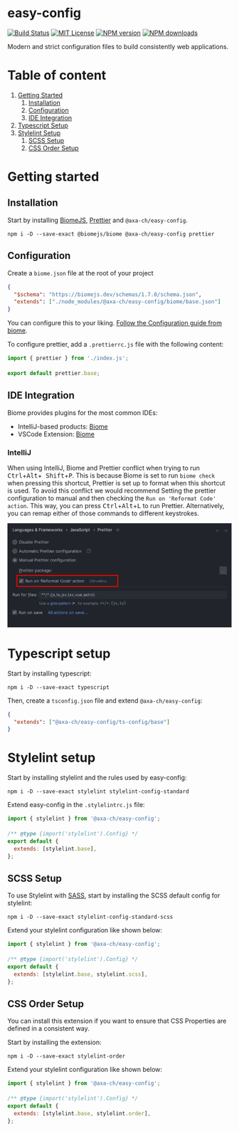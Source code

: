 # easy-config

[![Build Status][ci-image]][ci-url]
[![MIT License][license-image]][license-url]
[![NPM version][npm-version-image]][npm-url]
[![NPM downloads][npm-downloads-image]][npm-url]

Modern and strict configuration files to build consistently web applications.

# Table of content

1. [Getting Started](#getting-started)
   1. [Installation](#biome-installation)
   2. [Configuration](#biome-configuration)
   3. [IDE Integration](#biome-integration)
2. [Typescript Setup](#typescript-setup)
3. [Stylelint Setup](#stylelint-setup)
   1. [SCSS Setup](#stylelint-scss)
   2. [CSS Order Setup](#stylelint-order)

<a id='getting-started'></a>

# Getting started

## Installation

<a id='biome-installation'></a>
Start by installing [BiomeJS](https://biomejs.dev/), [Prettier](https://prettier.io/) and `@axa-ch/easy-config`.

```shell
npm i -D --save-exact @biomejs/biome @axa-ch/easy-config prettier
```

<a id='biome-configuration'></a>

## Configuration

Create a `biome.json` file at the root of your project

```json
{
  "$schema": "https://biomejs.dev/schemas/1.7.0/schema.json",
  "extends": ["./node_modules/@axa-ch/easy-config/biome/base.json"]
}
```

You can configure this to your
liking. [Follow the Configuration guide from biome](https://biomejs.dev/reference/configuration/).

To configure prettier, add a `.prettierrc.js` file with the following content:

```js
import { prettier } from './index.js';

export default prettier.base;
```

<a id='biome-integration'></a>

## IDE Integration

Biome provides plugins for the most common IDEs:

- IntelliJ-based products: [Biome](https://plugins.jetbrains.com/plugin/22761-biome)
- VSCode Extension: [Biome](https://marketplace.visualstudio.com/items?itemName=biomejs.biome)

### IntelliJ

When using IntelliJ, Biome and Prettier conflict when trying to run <kbd>Ctrl</kbd>+<kbd>Alt</kbd>+<kbd>
Shift</kbd>+<kbd>P</kbd>. This is because Biome is set to run `biome check` when pressing this shortcut, Prettier is set
up to format when this shortcut is used.
To avoid this conflict we would recommend Setting the prettier configuration to manual and then checking
the `Run on 'Reformat Code' action`. This way, you can press
<kbd>Ctrl</kbd>+<kbd>Alt</kbd>+<kbd>L</kbd> to run Prettier. Alternatively, you can remap either of those commands to
different keystrokes.

![prettier-config](docs/prettier-config.png)

<a id='typescript-setup'></a>

# Typescript setup

Start by installing typescript:

```shell
npm i -D --save-exact typescript
```

Then, create a `tsconfig.json` file and extend `@axa-ch/easy-config`:

```json
{
  "extends": ["@axa-ch/easy-config/ts-config/base"]
}
```

<a id='stylelint-setup'></a>

# Stylelint setup

Start by installing stylelint and the rules used by easy-config:

```shell
npm i -D --save-exact stylelint stylelint-config-standard
```

Extend easy-config in the `.stylelintrc.js` file:

```js
import { stylelint } from '@axa-ch/easy-config';

/** @type {import('stylelint').Config} */
export default {
  extends: [stylelint.base],
};
```

<a id='stylelint-scss'></a>

## SCSS Setup

To use Stylelint with [SASS](https://sass-lang.com/), start by installing the SCSS default config for stylelint:

```shell
npm i -D --save-exact stylelint-config-standard-scss
```

Extend your stylelint configuration like shown below:

```js
import { stylelint } from '@axa-ch/easy-config';

/** @type {import('stylelint').Config} */
export default {
  extends: [stylelint.base, stylelint.scss],
};
```

<a id='stylelint-order'></a>

## CSS Order Setup

You can install this extension if you want to ensure that CSS Properties are defined in a consistent way.

Start by installing the extension:

```shell
npm i -D --save-exact stylelint-order
```

Extend your stylelint configuration like shown below:

```js
import { stylelint } from '@axa-ch/easy-config';

/** @type {import('stylelint').Config} */
export default {
  extends: [stylelint.base, stylelint.order],
};
```

[ci-image]: https://img.shields.io/github/actions/workflow/status/axa-ch/easy-config/ci.yml?style=flat-square&branch=main
[ci-url]: https://github.com/axa-ch/easy-config/actions
[license-image]: http://img.shields.io/badge/license-MIT-000000.svg?style=flat-square
[license-url]: LICENSE
[npm-version-image]: https://img.shields.io/npm/v/@axa-ch/easy-config.svg?style=flat-square
[npm-downloads-image]: https://img.shields.io/npm/dm/@axa-ch/easy-config.svg?style=flat-square
[npm-url]: https://npmjs.org/package/@axa-ch/easy-config
